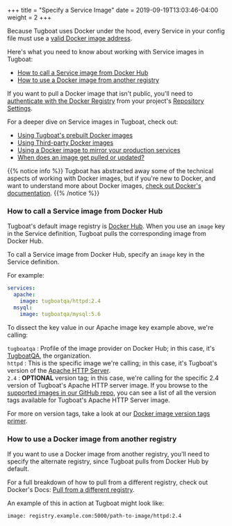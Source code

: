 +++
title = "Specify a Service Image"
date = 2019-09-19T13:03:46-04:00
weight = 2
+++

Because Tugboat uses Docker under the hood, every Service in your config file must use a
[valid Docker image address](https://docs.docker.com/engine/reference/commandline/pull/).

Here's what you need to know about working with Service images in Tugboat:

- [How to call a Service image from Docker Hub](#how-to-call-a-service-image-from-docker-hub)
- [How to use a Docker image from another registry](#how-to-use-a-docker-image-from-another-registry)

If you want to pull a Docker image that isn't public, you'll need to
[authenticate with the Docker Registry](/setting-up-tugboat/select-repo-settings/#authenticate-with-a-docker-registry)
from your project's [Repository Settings](/setting-up-tugboat/select-repo-settings/#change-repository-settings).

For a deeper dive on Service images in Tugboat, check out:

- [Using Tugboat's prebuilt Docker images](../../service-images/using-tugboat-images/)
- [Using Third-party Docker images](../../service-images/third-party-docker-images/)
- [Using a Docker image to mirror your production services](../../service-images/mirror-production-with-image/)
- [When does an image get pulled or updated?](../../service-images/docker-pull/)

{{% notice info %}} Tugboat has abstracted away some of the technical aspects of working with Docker images, but if
you're new to Docker, and want to understand more about Docker images,
[check out Docker's documentation](https://docs.docker.com/v17.09/engine/userguide/storagedriver/imagesandcontainers/).
{{% /notice %}}

### How to call a Service image from Docker Hub

Tugboat's default image registry is [Docker Hub](https://hub.docker.com/). When you use an `image` key in the Service
definition, Tugboat pulls the corresponding image from Docker Hub.

To call a Service image from Docker Hub, specify an `image` key in the Service definition.

For example:

```yaml
services:
  apache:
    image: tugboatqa/httpd:2.4
  msyql:
    image: tugboatqa/mysql:5.6
```

To dissect the key value in our Apache image key example above, we're calling:

`tugboatqa` : Profile of the image provider on Docker Hub; in this case, it's
[TugboatQA](https://hub.docker.com/u/tugboatqa), the organization.  
`httpd` : This is the specific image we're calling; in this case, it's Tugboat's version of the
[Apache HTTP Server](https://hub.docker.com/r/tugboatqa/httpd).  
`2.4` : **OPTIONAL** version tag; in this case, we're calling for the specific 2.4 version of Tugboat's Apache HTTP
server image. If you browse to the
[supported images in our GitHub repo](https://github.com/TugboatQA/dockerfiles/blob/master/httpd/TAGS.md), you can see a
list of all the version tags available for Tugboat's Apache HTTP Server image.

For more on version tags, take a look at our
[Docker image version tags primer](../../service-images/image-version-tags/).

### How to use a Docker image from another registry

If you want to use a Docker image from another registry, you'll need to specify the alternate registry, since Tugboat
pulls from Docker Hub by default.

For a full breakdown of how to pull from a different registry, check out Docker's Docs:
[Pull from a different registry](https://docs.docker.com/engine/reference/commandline/pull/#pull-from-a-different-registry).

An example of this in action at Tugboat might look like:

`image: registry.example.com:5000/path-to-image/httpd:2.4`
